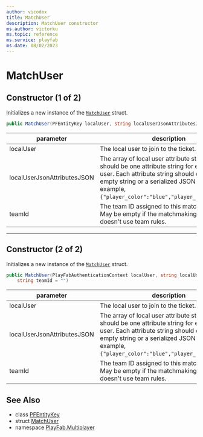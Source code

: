 ```yaml
---
author: vicodex
title: MatchUser
description: MatchUser constructor
ms.author: victorku
ms.topic: reference
ms.service: playfab
ms.date: 08/02/2023
---
```


# MatchUser

## Constructor (1 of 2)

Initializes a new instance of the [`MatchUser`](../MatchUser.md) struct.

```csharp
public MatchUser(PFEntityKey localUser, string localUserJsonAttributesJSON, string teamId = "")
```

| parameter | description |
| --- | --- |
| localUser | The local user to join to the ticket. |
| localUserJsonAttributesJSON | The array of local user attribute strings. There should be one attribute string for each local user. Each attribute string should either be an empty string or a serialized JSON object. For example, `{"player_color":"blue","player_role":"tank"}`. |
| teamId | The team ID assigned to this match member. May be empty if the matchmaking queue doesn't use team rules. |

---

## Constructor (2 of 2)

Initializes a new instance of the [`MatchUser`](../MatchUser.md) struct.

```csharp
public MatchUser(PlayFabAuthenticationContext localUser, string localUserJsonAttributesJSON, 
    string teamId = "")
```

| parameter | description |
| --- | --- |
| localUser | The local user to join to the ticket. |
| localUserJsonAttributesJSON | The array of local user attribute strings. There should be one attribute string for each local user. Each attribute string should either be an empty string or a serialized JSON object. For example, `{"player_color":"blue","player_role":"tank"}`. |
| teamId | The team ID assigned to this match member. May be empty if the matchmaking queue doesn't use team rules. |

## See Also

* class [PFEntityKey](../PFEntityKey.md)
* struct [MatchUser](../MatchUser.md)
* namespace [PlayFab.Multiplayer](../../PlayFabMultiplayerSDK.md)

